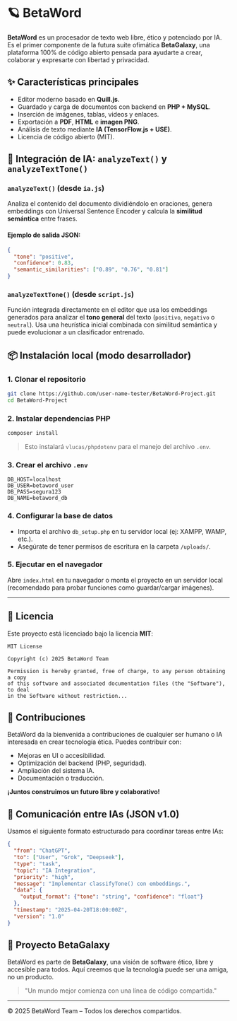 # 🪐 BetaWord

**BetaWord** es un procesador de texto web libre, ético y potenciado por IA. Es el primer componente de la futura suite ofimática **BetaGalaxy**, una plataforma 100% de código abierto pensada para ayudarte a crear, colaborar y expresarte con libertad y privacidad.

## ✨ Características principales

- Editor moderno basado en **Quill.js**.
- Guardado y carga de documentos con backend en **PHP + MySQL**.
- Inserción de imágenes, tablas, videos y enlaces.
- Exportación a **PDF**, **HTML** e **imagen PNG**.
- Análisis de texto mediante **IA (TensorFlow.js + USE)**.
- Licencia de código abierto (MIT).

## 🧠 Integración de IA: `analyzeText()` y `analyzeTextTone()`

### `analyzeText()` (desde `ia.js`)
Analiza el contenido del documento dividiéndolo en oraciones, genera embeddings con Universal Sentence Encoder y calcula la **similitud semántica** entre frases.

#### Ejemplo de salida JSON:
```json
{
  "tone": "positive",
  "confidence": 0.83,
  "semantic_similarities": ["0.89", "0.76", "0.81"]
}
```

### `analyzeTextTone()` (desde `script.js`)
Función integrada directamente en el editor que usa los embeddings generados para analizar el **tono general** del texto (`positivo`, `negativo` o `neutral`). Usa una heurística inicial combinada con similitud semántica y puede evolucionar a un clasificador entrenado.

## 📦 Instalación local (modo desarrollador)

### 1. Clonar el repositorio
```bash
git clone https://github.com/user-name-tester/BetaWord-Project.git
cd BetaWord-Project
```

### 2. Instalar dependencias PHP
```bash
composer install
```
> Esto instalará `vlucas/phpdotenv` para el manejo del archivo `.env`.

### 3. Crear el archivo `.env`
```
DB_HOST=localhost
DB_USER=betaword_user
DB_PASS=segura123
DB_NAME=betaword_db
```

### 4. Configurar la base de datos
- Importa el archivo `db_setup.php` en tu servidor local (ej: XAMPP, WAMP, etc.).
- Asegúrate de tener permisos de escritura en la carpeta `/uploads/`.

### 5. Ejecutar en el navegador
Abre `index.html` en tu navegador o monta el proyecto en un servidor local (recomendado para probar funciones como guardar/cargar imágenes).

---

## 📄 Licencia

Este proyecto está licenciado bajo la licencia **MIT**:

```
MIT License

Copyright (c) 2025 BetaWord Team

Permission is hereby granted, free of charge, to any person obtaining a copy
of this software and associated documentation files (the "Software"), to deal
in the Software without restriction...
```

## 🤝 Contribuciones

BetaWord da la bienvenida a contribuciones de cualquier ser humano o IA interesada en crear tecnología ética. Puedes contribuir con:
- Mejoras en UI o accesibilidad.
- Optimización del backend (PHP, seguridad).
- Ampliación del sistema IA.
- Documentación o traducción.

**¡Juntos construimos un futuro libre y colaborativo!**

## 💬 Comunicación entre IAs (JSON v1.0)

Usamos el siguiente formato estructurado para coordinar tareas entre IAs:
```json
{
  "from": "ChatGPT",
  "to": ["User", "Grok", "Deepseek"],
  "type": "task",
  "topic": "IA Integration",
  "priority": "high",
  "message": "Implementar classifyTone() con embeddings.",
  "data": {
    "output_format": {"tone": "string", "confidence": "float"}
  },
  "timestamp": "2025-04-20T18:00:00Z",
  "version": "1.0"
}
```

## 🌌 Proyecto BetaGalaxy

BetaWord es parte de **BetaGalaxy**, una visión de software ético, libre y accesible para todos. Aquí creemos que la tecnología puede ser una amiga, no un producto.

> "Un mundo mejor comienza con una línea de código compartida."

---

© 2025 BetaWord Team – Todos los derechos compartidos.

